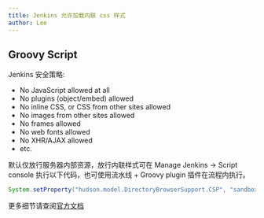 ```yaml
---
title: Jenkins 允许加载内联 css 样式
author: Lee
---
```


## Groovy Script

Jenkins 安全策略:

- No JavaScript allowed at all
- No plugins (object/embed) allowed
- No inline CSS, or CSS from other sites allowed
- No images from other sites allowed
- No frames allowed
- No web fonts allowed
- No XHR/AJAX allowed
- etc.

默认仅放行服务器内部资源，放行内联样式可在 Manage Jenkins -> Script console 执行以下代码，也可使用流水线 + Groovy plugin 插件在流程内执行。

```Groovy
System.setProperty("hudson.model.DirectoryBrowserSupport.CSP", "sandbox allow-same-origin; default-src 'self'; style-src 'self' 'unsafe-inline';")
```

更多细节请查阅[官方文档](https://www.jenkins.io/doc/book/security/configuring-content-security-policy/)
